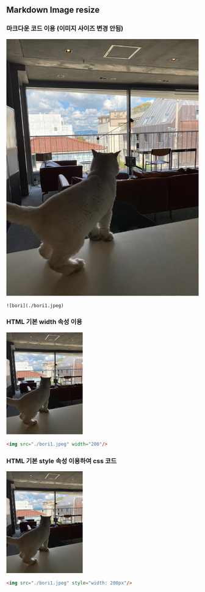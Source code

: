 ## Markdown Image resize

### 마크다운 코드 이용 (이미지 사이즈 변경 안됨)

![bori](./bori1.jpeg)

```
![bori](./bori1.jpeg)
```

### HTML 기본 width 속성 이용

<img src="./bori1.jpeg" width="200"/>

```html
<img src="./bori1.jpeg" width="200"/>
```

### HTML 기본 style 속성 이용하여 css 코드 

<img src="./bori1.jpeg" style="width: 200px"/>

```html
<img src="./bori1.jpeg" style="width: 200px"/>
```
